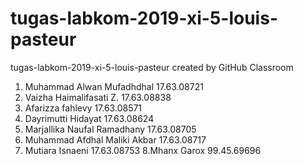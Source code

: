 # tugas-labkom-2019-xi-5-louis-pasteur
tugas-labkom-2019-xi-5-louis-pasteur created by GitHub Classroom
1. Muhammad Alwan Mufadhdhal 17.63.08721
2. Vaizha Haimalifasati Z. 17.63.08838
3. Afarizza fahlevy 17.63.08571
4. Dayrimutti Hidayat 17.63.08624
5. Marjallika Naufal Ramadhany 17.63.08705
6. Muhammad Afdhal Maliki Akbar 17.63.08717
7. Mutiara Isnaeni 17.63.08753
8.Mhanx Garox 99.45.69696
